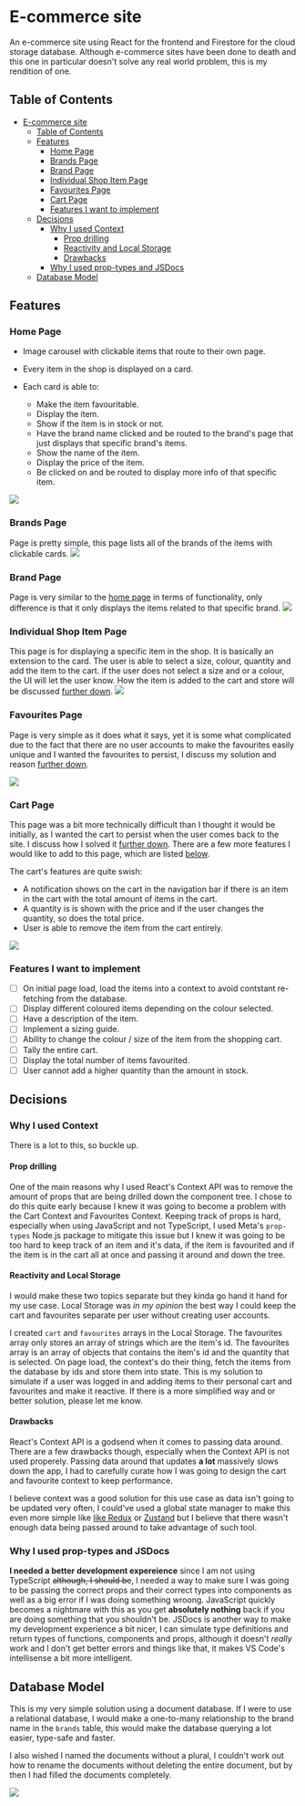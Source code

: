 # E-commerce site

An e-commerce site using React for the frontend and Firestore for the cloud storage database. Although e-commerce sites have been done to death and this one in particular doesn't solve any real world problem, this is my rendition of one.

## Table of Contents

- [E-commerce site](#e-commerce-site)
  - [Table of Contents](#table-of-contents)
  - [Features](#features)
    - [Home Page](#home-page)
    - [Brands Page](#brands-page)
    - [Brand Page](#brand-page)
    - [Individual Shop Item Page](#individual-shop-item-page)
    - [Favourites Page](#favourites-page)
    - [Cart Page](#cart-page)
    - [Features I want to implement](#features-i-want-to-implement)
  - [Decisions](#decisions)
    - [Why I used Context](#why-i-used-context)
      - [Prop drilling](#prop-drilling)
      - [Reactivity and Local Storage](#reactivity-and-local-storage)
      - [Drawbacks](#drawbacks)
    - [Why I used prop-types and JSDocs](#why-i-used-prop-types-and-jsdocs)
  - [Database Model](#database-model)

## Features

### Home Page

- Image carousel with clickable items that route to their own page.
- Every item in the shop is displayed on a card.
- Each card is able to:

  - Make the item favouritable.
  - Display the item.
  - Show if the item is in stock or not.
  - Have the brand name clicked and be routed to the brand's page that just displays that specific brand's items.
  - Show the name of the item.
  - Display the price of the item.
  - Be clicked on and be routed to display more info of that specific item.

![](public/assets/home.png)

### Brands Page

Page is pretty simple, this page lists all of the brands of the items with clickable cards.
![](public/assets/brands.png)

### Brand Page

Page is very similar to the [home page](#home) in terms of functionality, only difference is that it only displays the items related to that specific brand.
![](public/assets/brand-page.png)

### Individual Shop Item Page

This page is for displaying a specific item in the shop. It is basically an extension to the card. The user is able to select a size, colour, quantity and add the item to the cart. if the user does not select a size and or a colour, the UI will let the user know. How the item is added to the cart and store will be discussed [further down](#why-i-used-context).
![](public/assets/item.png)

### Favourites Page

Page is very simple as it does what it says, yet it is some what complicated due to the fact that there are no user accounts to make the favourites easily unique and I wanted the favourites to persist, I discuss my solution and reason [further down](#why-i-used-context).

![](public/assets/favourites.png)

### Cart Page

This page was a bit more technically difficult than I thought it would be initially, as I wanted the cart to persist when the user comes back to the site. I discuss how I solved it [further down](#why-i-used-context). There are a few more features I would like to add to this page, which are listed [below](#todo).

The cart's features are quite swish:

- A notification shows on the cart in the navigation bar if there is an item in the cart with the total amount of items in the cart.
- A quantity is is shown with the price and if the user changes the quantity, so does the total price.
- User is able to remove the item from the cart entirely.

![](public/assets/cart.png)

### Features I want to implement

- [ ] On initial page load, load the items into a context to avoid contstant re-fetching from the database.
- [ ] Display different coloured items depending on the colour selected.
- [ ] Have a description of the item.
- [ ] Implement a sizing guide.
- [ ] Ability to change the colour / size of the item from the shopping cart.
- [ ] Tally the entire cart.
- [ ] Display the total number of items favourited.
- [ ] User cannot add a higher quantity than the amount in stock.

## Decisions

### Why I used Context

There is a lot to this, so buckle up.

#### Prop drilling

One of the main reasons why I used React's Context API was to remove the amount of props that are being drilled down the component tree. I chose to do this quite early because I knew it was going to become a problem with the Cart Context and Favourites Context. Keeping track of props is hard, especially when using JavaScript and not TypeScript, I used Meta's `prop-types` Node.js package to mitigate this issue but I knew it was going to be too hard to keep track of an item and it's data, if the item is favourited and if the item is in the cart all at once and passing it around and down the tree.

#### Reactivity and Local Storage

I would make these two topics separate but they kinda go hand it hand for my use case. Local Storage was _in my opinion_ the best way I could keep the cart and favourites separate per user without creating user accounts.

I created `cart` and `favourites` arrays in the Local Storage. The favourites array only stores an array of strings which are the item's id. The favourites array is an array of objects that contains the item's id and the quantity that is selected. On page load, the context's do their thing, fetch the items from the database by ids and store them into state. This is my solution to simulate if a user was logged in and adding items to their personal cart and favourites and make it reactive. If there is a more simplified way and or better solution, please let me know.

#### Drawbacks

React's Context API is a godsend when it comes to passing data around. There are a few drawbacks though, especially when the Context API is not used properely. Passing data around that updates **a lot** massively slows down the app, I had to carefully curate how I was going to design the cart and favourite context to keep performance.

I believe context was a good solution for this use case as data isn't going to be updated very often, I could've used a global state manager to make this even more simple like [like Redux](https://redux.js.org/) or [Zustand](https://zustand-demo.pmnd.rs/) but I believe that there wasn't enough data being passed around to take advantage of such tool.

### Why I used prop-types and JSDocs

**I needed a better development expereience** since I am not using TypeScript ~~although, I should be~~, I needed a way to make sure I was going to be passing the correct props and their correct types into components as well as a big error if I was doing something wroong. JavaScript quickly becomes a nightmare with this as you get **absolutely nothing** back if you are doing something that you shouldn't be. JSDocs is another way to make my development experience a bit nicer, I can simulate type definitions and return types of functions, components and props, although it doesn't _really_ work and I don't get better errors and things like that, it makes VS Code's intellisense a bit more intelligent.

## Database Model

This is my very simple solution using a document database. If I were to use a relational database, I would make a one-to-many relationship to the brand name in the `brands` table, this would make the database querying a lot easier, type-safe and faster.

I also wished I named the documents without a plural, I couldn't work out how to rename the documents without deleting the entire document, but by then I had filled the documents completely.

![](public/assets/firestore-database-model.png)

